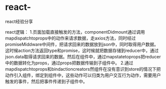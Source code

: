# react-
react经验分享

react逻辑：
1.页面加载直接触发的方法，componentDidmount通过调用mapdispatchtoprops中的动作来请求数据，走axios方法，同时经过promiseMiddware中间件，把请求回来的数据放到json中，同时取得用户数据。这时候action方法返回type和promise，这时候就把数据存储到reducer中，通过json.data取得请求回来的数据。然后在组件中，通过mapstatetoprops把reducer中的数据转化为props，通过props把数据传输到子组件中。
2.通过mapdispatchtoprops和bindactioncreators然组件在没有意识到store的情况下把动作引入组件，绑定到组件中，这些动作可以归类为用户交互行为动作，需要用户触发的事件，然后把事件传递到子组件中。
